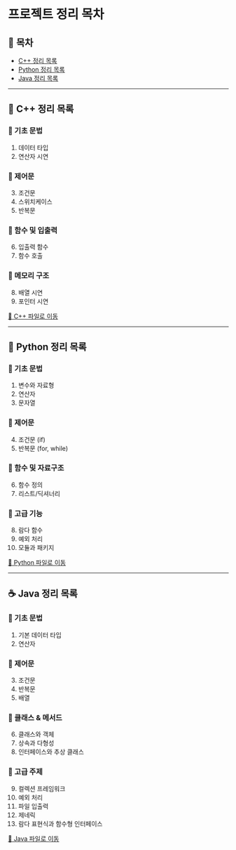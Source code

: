 # 프로젝트 정리 목차

## 📑 목차
- [C++ 정리 목록](#c++)
- [Python 정리 목록](#python)
- [Java 정리 목록](#java)

---

## 🧠 C++ 정리 목록 <a name="c++"></a>

### 🔸 기초 문법
1. 데이터 타입  
2. 연산자 시연  

### 🔹 제어문
3. 조건문  
4. 스위치케이스  
5. 반복문  

### 🔸 함수 및 입출력
6. 입출력 함수  
7. 함수 호출  

### 🔹 메모리 구조
8. 배열 시연  
9. 포인터 시연  

[📂 C++ 파일로 이동](c++_summary.md)

---

## 🐍 Python 정리 목록 <a name="python"></a>

### 🔸 기초 문법
1. 변수와 자료형  
2. 연산자  
3. 문자열  

### 🔹 제어문
4. 조건문 (if)  
5. 반복문 (for, while)  

### 🔸 함수 및 자료구조
6. 함수 정의  
7. 리스트/딕셔너리  

### 🔹 고급 기능
8. 람다 함수  
9. 예외 처리  
10. 모듈과 패키지  

[📂 Python 파일로 이동](python_summary.md)

---

## ☕ Java 정리 목록 <a name="java"></a>

### 🔸 기초 문법
1. 기본 데이터 타입  
2. 연산자  

### 🔹 제어문
3. 조건문  
4. 반복문  
5. 배열  

### 🔸 클래스 & 메서드
6. 클래스와 객체  
7. 상속과 다형성  
8. 인터페이스와 추상 클래스  

### 🔹 고급 주제
9. 컬렉션 프레임워크  
10. 예외 처리  
11. 파일 입출력  
12. 제네릭  
13. 람다 표현식과 함수형 인터페이스  

[📂 Java 파일로 이동](java_summary.md)
